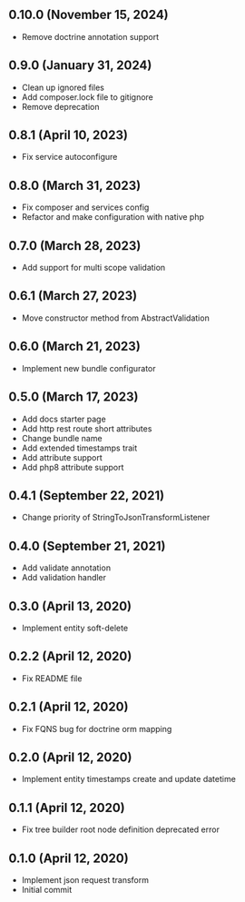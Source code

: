 ## 0.10.0 (November 15, 2024)
  - Remove doctrine annotation support

## 0.9.0 (January 31, 2024)
  - Clean up ignored files
  - Add composer.lock file to gitignore
  - Remove deprecation

## 0.8.1 (April 10, 2023)
  - Fix service autoconfigure

## 0.8.0 (March 31, 2023)
  - Fix composer and services config
  - Refactor and make configuration with native php

## 0.7.0 (March 28, 2023)
  - Add support for multi scope validation

## 0.6.1 (March 27, 2023)
  - Move constructor method from AbstractValidation

## 0.6.0 (March 21, 2023)
  - Implement new bundle configurator

## 0.5.0 (March 17, 2023)
  - Add docs starter page
  - Add http rest route short attributes
  - Change bundle name
  - Add extended timestamps trait
  - Add attribute support
  - Add php8 attribute support

## 0.4.1 (September 22, 2021)
  - Change priority of StringToJsonTransformListener

## 0.4.0 (September 21, 2021)
  - Add validate annotation
  - Add validation handler

## 0.3.0 (April 13, 2020)
  - Implement entity soft-delete

## 0.2.2 (April 12, 2020)
  - Fix README file

## 0.2.1 (April 12, 2020)
  - Fix FQNS bug for doctrine orm mapping

## 0.2.0 (April 12, 2020)
  - Implement entity timestamps create and update datetime

## 0.1.1 (April 12, 2020)
  - Fix tree builder root node definition deprecated error

## 0.1.0 (April 12, 2020)
  - Implement json request transform
  - Initial commit

